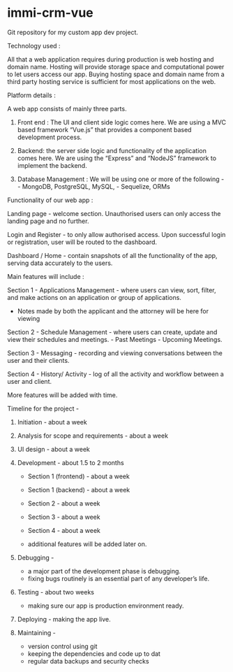 # immi-crm-vue
Git repository for my custom app dev project.


Technology used : 

All that a web application requires during production is web hosting and domain name.
Hosting will provide storage space and computational power to let users access our app.
Buying hosting space and domain name from a third party hosting service is sufficient for most applications on the web.


Platform details : 

A web app consists of mainly three parts.
1. Front end : The UI and client side logic comes here. We are using a MVC based framework “Vue.js” that provides a component based development process.

2. Backend: the server side logic and functionality of the application comes here. We are using the “Express” and “NodeJS” framework to implement the backend.

3. Database Management : We will be using one or more of the following - 
       - MongoDB, PostgreSQL, MySQL,
       - Sequelize, ORMs



Functionality of our web app : 

Landing page - welcome section. Unauthorised users can only access the landing page and no further. 

Login and Register - to only allow authorised access. Upon successful login or registration, user will be routed to the dashboard.

Dashboard / Home - contain snapshots of all the functionality of the app, serving data accurately to the users.


Main features will include : 

Section 1 - Applications Management - where users can view, sort, filter, and make actions on an application or group of applications.
   - Notes made by both the applicant and the attorney will be here for viewing

Section 2 - Schedule Management - where users can create, update and view their schedules and meetings.
    - Past Meetings
    - Upcoming Meetings.

Section 3 - Messaging - recording and viewing conversations between the user and their clients.

Section 4 - History/ Activity - log of all the activity and workflow between a user and client.

More features will be added with time.



Timeline for the project -

1. Initiation - about a week

2. Analysis for scope and requirements - about a week

3. UI design - about a week

4. Development - about 1.5 to 2 months

   - Section 1 (frontend) - about a week
   - Section 1 (backend) - about a week

   - Section 2 - about a week
   - Section 3 - about a week
   - Section 4 - about a week

   - additional features will be added later on.

5. Debugging -
   - a major part of the development phase is debugging.
   - fixing bugs routinely is an essential part of any developer’s life.

6. Testing - about two weeks
   - making sure our app is production environment ready.

7. Deploying - making the app live.

8. Maintaining - 
   - version control using git
   - keeping the dependencies and code up to dat
   - regular data backups and security checks
   
   
   
